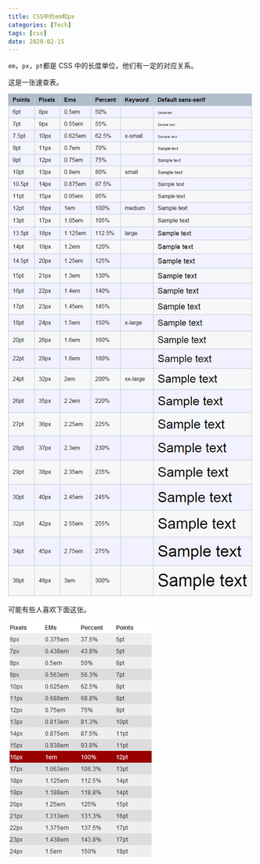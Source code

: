 ```yaml
---
title: CSS中的em和px
categories: [Tech]
tags: [css]
date: 2020-02-15
---
```


`em`，`px`，`pt`都是 CSS 中的长度单位，他们有一定的对应关系。

<!-- more -->

这是一张速查表。

![img](https://raw.githubusercontent.com/tobyqin/img/master/2020-02/font-size-conversion-chart.png)

可能有些人喜欢下面这张。

![img](https://raw.githubusercontent.com/tobyqin/img/master/2020-02/3e027707-9ebb-4d3c-8c06-ef9f7504d3ab.png)
